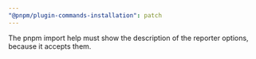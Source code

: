 ```yaml
---
"@pnpm/plugin-commands-installation": patch
---
```


The pnpm import help must show the description of the reporter options, because it accepts them.
